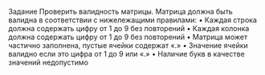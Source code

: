 Задание
Проверить валидность матрицы. Матрица должна быть валидна в соответствии с нижележащими правилами:
•  Каждая строка должна содержать цифру от 1 до 9 без повторений
•  Каждая колонка должна содержать цифру от 1 до 9 без повторений
•  Матрица может частично заполнена, пустые ячейки содержат «.»
•  Значение ячейки валидно если это цифра от 1 до 9 или «.»
•  Наличие букв в качестве значений недопустимо